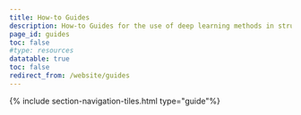 ```yaml
---
title: How-to Guides
description: How-to Guides for the use of deep learning methods in structural biology.
page_id: guides
toc: false
#type: resources
datatable: true
toc: false
redirect_from: /website/guides
---
```


{% include section-navigation-tiles.html type="guide"%}
